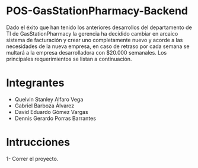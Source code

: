 # POS-GasStationPharmacy-Backend

Dado el éxito que han tenido los anteriores desarrollos del departamento de TI de GasStationPharmacy la gerencia ha decidido cambiar en arcaico sistema de facturación y crear uno completamente nuevo y acorde a las necesidades de la nueva empresa, en caso de retraso por cada semana se multará a la empresa desarrolladora con $20.000 semanales. Los principales requerimientos se listan a continuación.

# Integrantes

- Quelvin Stanley Alfaro Vega
- Gabriel Barboza Álvarez
- David Eduardo Gómez Vargas
- Dennis Gerardo Porras Barrantes

# Intrucciones

1- Correr el proyecto.
